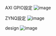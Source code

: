 AXI GPIO設定
![image](https://github.com/user-attachments/assets/cf2733da-46a6-4668-bbcb-1f3d791d0888)

ZYNQ設定
![image](https://github.com/user-attachments/assets/77c16ed1-e9dc-4b68-9d22-223a13bf2943)



design
![image](https://github.com/user-attachments/assets/230c0117-2c2e-4ced-b7a9-fc1166440759)

